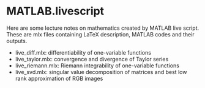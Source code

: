 # MATLAB.livescript

Here are some lecture notes on mathematics created by MATLAB live script. These are mlx files containing LaTeX description, MATLAB codes and their outputs. 

- live_diff.mlx: differentiability of one-variable functions
- live_taylor.mlx: convergence and divergence of Taylor series
- live_riemann.mlx: Riemann integrability of one-variable functions
- live_svd.mlx: singular value decomposition of matrices and best low rank approximation of RGB images 
